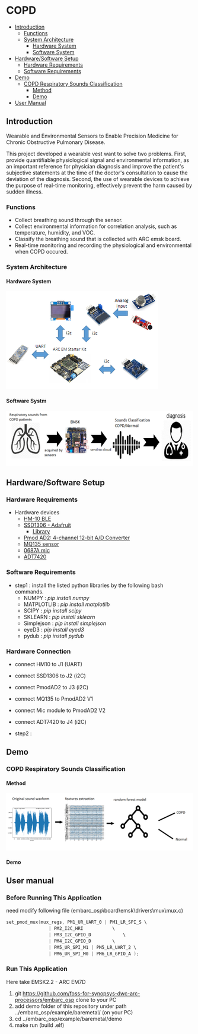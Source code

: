 # COPD
* [Introduction](#introduction)
  * [Functions](#functions)
  * [System Architecture](#system-architecture) 
	* [Hardware System](#hardware-system)
	* [Software System](#software-system)
* [Hardware/Software Setup](#hardwaresoftware-setup)
  * [Hardware Requirements](#hardware-requirements)
  * [Software Requirements](#software-requirements)
* [Demo](#demo)
	* [COPD Respiratory Sounds Classification](#copd-respiratory-sounds-classification)
		* [Method](#method)
		* [Demo](#demo)
* [User Manual](#user-manual)
  
## Introduction
Wearable and Environmental Sensors to Enable Precision Medicine for Chronic Obstructive Pulmonary Disease.

This project developed a wearable vest want to solve two problems.
First, provide quantifiable physiological signal and environmental information, as an important reference for physician diagnosis and improve the patient's subjective statements at the time of the doctor's consultation to cause the deviation of the diagnosis.
Second, the use of wearable devices to achieve the purpose of real-time monitoring, effectively prevent the harm caused by sudden illness.

### Functions
* Collect breathing sound through the sensor.
* Collect environmental information for correlation analysis, such as temperature, humidity, and VOC.
* Classify the breathing sound that is collected with ARC emsk board.
* Real-time monitoring and recording the physiological and environmental when COPD occured.



### System Architecture
#### Hardware System
![Hardware system](pics/HWsystem.png)
#### Software Systm
![system overview](/pics/system.png)



## Hardware/Software Setup
### Hardware Requirements
* Hardware devices
  * [HM-10 BLE](http://jnhuamao.cn/bluetooth.asp?id=1)
  * [SSD1306 - Adafruit](https://www.adafruit.com/product/326)
  	* [Library](https://github.com/adafruit/Adafruit-GFX-Library)
  * [Pmod AD2: 4-channel 12-bit A/D Converter](https://store.digilentinc.com/pmod-ad2-4-channel-12-bit-a-d-converter/)
  * [MQ135 sensor](https://arduino.co.ke/product/mq135-mq-135-air-quality-sensor-hazardous-gas-detection-module-for-arduino/)
  * [0687A mic](http://www.pu-yang.com.tw/download.html)
  * [ADT7420](https://www.analog.com/en/products/adt7420.html#product-overview)
  
### Software Requirements
* step1 : install the listed python libraries by the following bash commands.
  * NUMPY : *pip install numpy*
  * MATPLOTLIB : *pip install matplotlib*
  * SCIPY : *pip install scipy*
  * SKLEARN : *pip install sklearn*
  * Simplejson : *pip install simplejson*
  * eyeD3 : *pip install eyed3*
  * pydub : *pip install pydub*

### Hardware Connection
*  connect HM10 to J1 (UART)
*  connect SSD1306 to J2 (i2C)
*  connect PmodAD2 to J3 (i2C)
*  connect MQ135 to PmodAD2 V1 
*  connect Mic module to PmodAD2 V2
*  connect ADT7420 to J4 (i2C)

* step2 : 

## Demo
### COPD Respiratory Sounds Classification
#### Method
![Classification System](/pics/ClassificationSystem.png)
#### Demo
## User manual
### Before Running This Application

need modify following file
(embarc_osp\board\emsk\drivers\mux\mux.c)

```C
set_pmod_mux(mux_regs, PM1_UR_UART_0 | PM1_LR_SPI_S	\
				| PM2_I2C_HRI			\
				| PM3_I2C_GPIO_D			\
				| PM4_I2C_GPIO_D		\
				| PM5_UR_SPI_M1 | PM5_LR_UART_2	\
				| PM6_UR_SPI_M0 | PM6_LR_GPIO_A );
```
### Run This Application
Here take EMSK2.2 - ARC EM7D
1. git https://github.com/foss-for-synopsys-dwc-arc-processors/embarc_osp clone to your PC
2. add demo folder of this repository under path ../embarc_osp/example/baremetal/ (on your PC)
3. cd ../embarc_osp/example/baremetal/demo
4. make run (build .elf)
